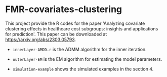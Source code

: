 # FMR-covariates-clustering

This project provide the R codes for the paper 'Analyzing covariate clustering effects in healthcare cost subgroups: insights and applications for prediction'. This paper can be downloaded at https://arxiv.org/abs/2303.05793.

 - ``innerLayer-AMDD.r`` is the ADMM algorithm for the inner iteration.

 - ``outerLayer-EM`` is the EM algorithm for estimating the model parameters.

 - ``simulation-example`` shows the simulated examples in the section 4.
